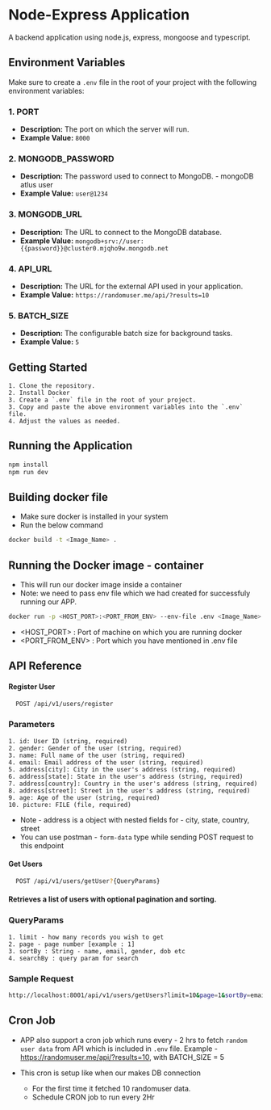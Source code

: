 # Node-Express Application

A backend application using node.js, express, mongoose and typescript. 

## Environment Variables

Make sure to create a `.env` file in the root of your project with the following environment variables:

### 1. PORT

- **Description:** The port on which the server will run.
- **Example Value:** `8000`

### 2. MONGODB_PASSWORD

- **Description:** The password used to connect to MongoDB. - mongoDB atlus user
- **Example Value:** `user@1234`

### 3. MONGODB_URL

- **Description:** The URL to connect to the MongoDB database.
- **Example Value:** `mongodb+srv://user:{{password}}@cluster0.mjqho9w.mongodb.net`

### 4. API_URL

- **Description:** The URL for the external API used in your application.
- **Example Value:** `https://randomuser.me/api/?results=10`

### 5. BATCH_SIZE

- **Description:** The configurable batch size for background tasks.
- **Example Value:** `5`

## Getting Started

    1. Clone the repository.
    2. Install Docker
    3. Create a `.env` file in the root of your project.
    3. Copy and paste the above environment variables into the `.env` file.
    4. Adjust the values as needed.

## Running the Application

```bash
npm install
npm run dev
```

## Building docker file
- Make sure docker is installed in your system
- Run the below command
```bash
docker build -t <Image_Name> .
```
## Running the Docker image - container
- This will run our docker image inside a container 
- Note: we need to pass env file which we had created for successfuly running our APP. 
```bash
docker run -p <HOST_PORT>:<PORT_FROM_ENV> --env-file .env <Image_Name>

```
- <HOST_PORT> : Port of machine on which you are running docker
- <PORT_FROM_ENV> : Port which you have mentioned in .env file

## API Reference

#### Register User

```bash
  POST /api/v1/users/register
```

### Parameters
    1. id: User ID (string, required)
    2. gender: Gender of the user (string, required)
    3. name: Full name of the user (string, required)
    4. email: Email address of the user (string, required)
    5. address[city]: City in the user's address (string, required)
    6. address[state]: State in the user's address (string, required)
    7. address[country]: Country in the user's address (string, required)
    8. address[street]: Street in the user's address (string, required)
    9. age: Age of the user (string, required)
    10. picture: FILE (file, required)
- Note - address is a object with nested fields for - city, state, country, street
- You can use postman - `form-data` type while sending POST request to this endpoint



#### Get Users

```bash
  POST /api/v1/users/getUser?{QueryParams}
```
#### Retrieves a list of users with optional pagination and sorting.
### QueryParams
    1. limit - how many records you wish to get
    2. page - page number [example : 1]
    3. sortBy : String - name, email, gender, dob etc
    4. searchBy : query param for search
### Sample Request 
```bash 
http://localhost:8001/api/v1/users/getUsers?limit=10&page=1&sortBy=email&searchBy=john
```

## Cron Job
- APP also support a cron job which runs every - 2 hrs to fetch `random user data` from API which is included in `.env` file. Example - https://randomuser.me/api/?results=10, with BATCH_SIZE = 5

- This cron is setup like when our makes DB connection 
    - For the first time it fetched 10 randomuser data.
    - Schedule CRON job to run every 2Hr


